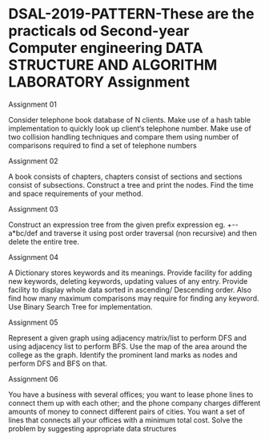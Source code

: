 # DSAL-2019-PATTERN-These are the practicals od Second-year Computer engineering DATA STRUCTURE AND ALGORITHM LABORATORY Assignment 

Assignment 01 
  
  Consider telephone book database of N clients. Make use of a hash table
implementation to quickly look up client‘s telephone number. Make use of two collision 
handling techniques and compare them using number of comparisons required to find a 
set of telephone numbers

Assignment 02
  
  A book consists of chapters, chapters consist of sections and sections consist of 
subsections. Construct a tree and print the nodes. Find the time and space requirements 
of your method.

Assignment 03
 
 Construct an expression tree from the given prefix expression eg. +--a*bc/def and 
traverse it using post order traversal (non recursive) and then delete the entire tree. 

Assignment 04
  
  A Dictionary stores keywords and its meanings. Provide facility for adding new
keywords, deleting keywords, updating values of any entry. Provide facility to display 
whole data sorted in ascending/ Descending order. Also find how many maximum
comparisons may require for finding any keyword. Use Binary Search Tree for 
implementation.

Assignment 05
 
 Represent a given graph using adjacency matrix/list to perform DFS and using adjacency 
list to perform BFS. Use the map of the area around the college as the graph. Identify 
the prominent land marks as nodes and perform DFS and BFS on that. 

Assignment 06
  
  You have a business with several offices; you want to lease phone lines to connect them
up with each other; and the phone company charges different amounts of money to 
connect different pairs of cities. You want a set of lines that connects all your offices 
with a minimum total cost. Solve the problem by suggesting appropriate data structures
